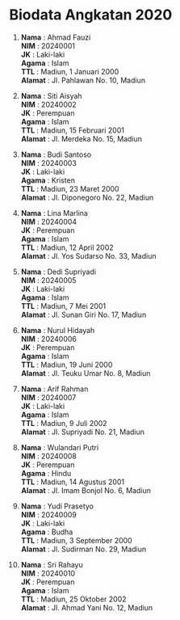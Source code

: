 # Biodata Angkatan 2020

1.  **Nama**   : Ahmad Fauzi  
    **NIM**    : 20240001  
    **JK**     : Laki-laki  
    **Agama**  : Islam  
    **TTL**    : Madiun, 1 Januari 2000  
    **Alamat** : Jl. Pahlawan No. 10, Madiun

2.  **Nama**   : Siti Aisyah  
    **NIM**    : 20240002  
    **JK**     : Perempuan  
    **Agama**  : Islam  
    **TTL**    : Madiun, 15 Februari 2001  
    **Alamat** : Jl. Merdeka No. 15, Madiun

3.  **Nama**   : Budi Santoso  
    **NIM**    : 20240003  
    **JK**     : Laki-laki  
    **Agama**  : Kristen  
    **TTL**    : Madiun, 23 Maret 2000  
    **Alamat** : Jl. Diponegoro No. 22, Madiun

4.  **Nama**   : Lina Marlina  
    **NIM**    : 20240004  
    **JK**     : Perempuan  
    **Agama**  : Islam  
    **TTL**    : Madiun, 12 April 2002  
    **Alamat** : Jl. Yos Sudarso No. 33, Madiun

5.  **Nama**   : Dedi Supriyadi  
    **NIM**    : 20240005  
    **JK**     : Laki-laki  
    **Agama**  : Islam  
    **TTL**    : Madiun, 7 Mei 2001  
    **Alamat** : Jl. Sunan Giri No. 17, Madiun

6.  **Nama**   : Nurul Hidayah  
    **NIM**    : 20240006  
    **JK**     : Perempuan  
    **Agama**  : Islam  
    **TTL**    : Madiun, 19 Juni 2000  
    **Alamat** : Jl. Teuku Umar No. 8, Madiun

7.  **Nama**   : Arif Rahman  
    **NIM**    : 20240007  
    **JK**     : Laki-laki  
    **Agama**  : Islam  
    **TTL**    : Madiun, 9 Juli 2002  
    **Alamat** : Jl. Supriyadi No. 21, Madiun

8.  **Nama**   : Wulandari Putri  
    **NIM**    : 20240008  
    **JK**     : Perempuan  
    **Agama**  : Hindu  
    **TTL**    : Madiun, 14 Agustus 2001  
    **Alamat** : Jl. Imam Bonjol No. 6, Madiun

9.  **Nama**   : Yudi Prasetyo  
    **NIM**    : 20240009  
    **JK**     : Laki-laki  
    **Agama**  : Budha  
    **TTL**    : Madiun, 3 September 2000  
    **Alamat** : Jl. Sudirman No. 29, Madiun
    

11. **Nama**   : Sri Rahayu  
    **NIM**    : 20240010  
    **JK**     : Perempuan  
    **Agama**  : Islam  
    **TTL**    : Madiun, 25 Oktober 2002  
    **Alamat** : Jl. Ahmad Yani No. 12, Madiun
